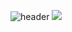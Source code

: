 ![header](https://capsule-render.vercel.app/api?type=waving&color=gradient&height=150&section=header&text=MIN2EO's%20GITHUB&fontSize=50&fontAlign=70&fontAlignY=36&animation=twinkling)
<img src="https://img.shields.io/badge/Kotlin-7F52FF?style=flat-square&logo=kotlin&logoColor=white" />

